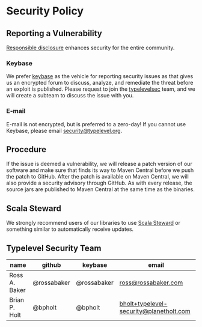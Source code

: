 # Security Policy

## Reporting a Vulnerability

[Responsible disclosure](https://en.wikipedia.org/wiki/Responsible_disclosure) enhances security for the entire community.

### Keybase

We prefer [keybase](https://keybase.io) as the vehicle for reporting security issues as that gives us an encrypted forum to discuss, analyze, and remediate the threat before an exploit is published.
Please request to join the [typelevelsec](https://keybase.io/team/typelevelsec) team, and we will create a subteam to discuss the issue with you.

### E-mail

E-mail is not encrypted, but is preferred to a zero-day!
If you cannot use Keybase, please email [security@typelevel.org](mailto:security@typelevel.org).

## Procedure

If the issue is deemed a vulnerability, we will release a patch version of our software
and make sure that finds its way to Maven Central before we push the patch to GitHub.
After the patch is available on Maven Central, we will also provide a security advisory through GitHub.
As with every release, the source jars are published to Maven Central at the same time as the binaries.

## Scala Steward

We strongly recommend users of our libraries to use [Scala Steward](https://github.com/fthomas/scala-steward) or something similar to 
automatically receive updates.

## Typelevel Security Team

|name | github | keybase | email |
|-----|--------|---------|---------|
| Ross A. Baker | @rossabaker | @rossabaker | ross@rossabaker.com |
| Brian P. Holt | @bpholt | @bpholt | bholt+typelevel-security@planetholt.com |
